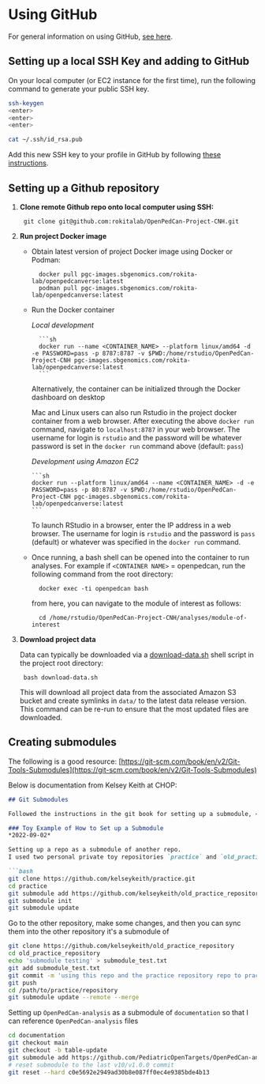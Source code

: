 # Using GitHub

For general information on using GitHub, [see here](https://git-scm.com/doc).

## Setting up a local SSH Key and adding to GitHub

On your local computer (or EC2 instance for the first time), run the following command to generate your public SSH key.

```bash
ssh-keygen
<enter>
<enter>
<enter>

cat ~/.ssh/id_rsa.pub
```

Add this new SSH key to your profile in GitHub by following [these instructions](https://docs.github.com/en/authentication/connecting-to-github-with-ssh/adding-a-new-ssh-key-to-your-github-account).


## Setting up a Github repository

1. **Clone remote Github repo onto local computer using SSH:**
    
        git clone git@github.com:rokitalab/OpenPedCan-Project-CNH.git
    
2. **Run project Docker image**

    - Obtain latest version of project Docker image using Docker or Podman:

            docker pull pgc-images.sbgenomics.com/rokita-lab/openpedcanverse:latest
            podman pull pgc-images.sbgenomics.com/rokita-lab/openpedcanverse:latest

    - Run the Docker container
    
      *Local development*
        
            ```sh
            docker run --name <CONTAINER_NAME> --platform linux/amd64 -d -e PASSWORD=pass -p 8787:8787 -v $PWD:/home/rstudio/OpenPedCan-Project-CNH pgc-images.sbgenomics.com/rokita-lab/openpedcanverse:latest
            ```
            
      Alternatively, the container can be initialized through the Docker dashboard on desktop
        
      Mac and Linux users can also run Rstudio in the project docker container from a web browser. After executing the above `docker run` command, navigate to `localhost:8787` in your web browser. The username for login is `rstudio` and the password will be whatever password is set in the `docker run` command above (default: `pass`)
        
      *Development using Amazon EC2*
          
          ```sh
          docker run --platform linux/amd64 --name <CONTAINER_NAME> -d -e PASSWORD=pass -p 80:8787 -v $PWD:/home/rstudio/OpenPedCan-Project-CNH pgc-images.sbgenomics.com/rokita-lab/openpedcanverse:latest
          ```
          
      To launch RStudio in a browser, enter the IP address in a web browser. The username for login is `rstudio` and the password is `pass` (default) or whatever was specified in the `docker run` command.  


    - Once running, a bash shell can be opened into the container to run analyses. For example if `<CONTAINER NAME>` = openpedcan, run the following command from the root directory: 
        
            docker exec -ti openpedcan bash
        
        from here, you can navigate to the module of interest as follows: 
        
            cd /home/rstudio/OpenPedCan-Project-CNH/analyses/module-of-interest
        
3. **Download project data**
    
    Data can typically be downloaded via a [download-data.sh](http://download-data.sh) shell script in the project root directory: 
    
        bash download-data.sh
    
    This will download all project data from the associated Amazon S3 bucket and create symlinks in `data/` to the latest data release version. This command can be re-run to ensure that the most updated files are downloaded. 
    

## Creating submodules

The following is a good resource: [https://git-scm.com/book/en/v2/Git-Tools-Submodules](https://git-scm.com/book/en/v2/Git-Tools-Submodules)

Below is documentation from Kelsey Keith at CHOP:

```markdown
## Git Submodules

Followed the instructions in the git book for setting up a submodule, <https://git-scm.com/book/en/v2/Git-Tools-Submodules>

### Toy Example of How to Set up a Submodule
*2022-09-02*

Setting up a repo as a submodule of another repo. 
I used two personal private toy repositories `practice` and `old_practice_repository`

```bash
git clone https://github.com/kelseykeith/practice.git
cd practice
git submodule add https://github.com/kelseykeith/old_practice_repository
git submodule init
git submodule update
```

Go to the other repository, make some changes, and then you can sync them into the other repository it's a submodule of

```bash
git clone https://github.com/kelseykeith/old_practice_repository
cd old_practice_repository
echo 'submodule testing' > submodule_test.txt
git add submodule_test.txt 
git commit -m 'using this repo and the practice repository repo to practice adding a git submodule'
git push
cd /path/to/practice/repository
git submodule update --remote --merge
```
Setting up `OpenPedCan-analysis` as a submodule of `documentation` so that I can reference `OpenPedCan-analysis` files

```bash
cd documentation
git checkout main
git checkout -b table-update
git submodule add https://github.com/PediatricOpenTargets/OpenPedCan-analysis.git
# reset submodule to the last v10/v1.0.0 commit
git reset --hard c0e5692e2949ad30b8e087ff0ec4e9385bde4b13
```
